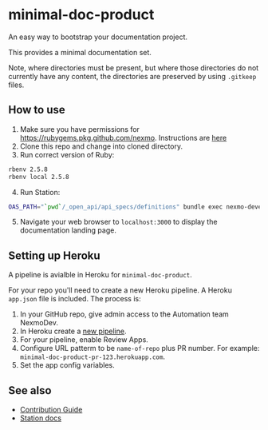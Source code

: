 # minimal-doc-product

An easy way to bootstrap your documentation project.

This provides a minimal documentation set.

Note, where directories must be present, but where those directories do not currently have any content, the directories are preserved by using `.gitkeep` files.

## How to use

1. Make sure you have permissions for https://rubygems.pkg.github.com/nexmo. Instructions are [here](https://docs.github.com/en/packages/using-github-packages-with-your-projects-ecosystem/configuring-rubygems-for-use-with-github-packages)
2. Clone this repo and change into cloned directory.
3. Run correct version of Ruby:

``` sh
rbenv 2.5.8
rbenv local 2.5.8
```

4. Run Station:

``` sh
OAS_PATH="`pwd`/_open_api/api_specs/definitions" bundle exec nexmo-developer --docs=`pwd`
```

5. Navigate your web browser to `localhost:3000` to display the documentation landing page.

## Setting up Heroku

A pipeline is avialble in Heroku for `minimal-doc-product`.

For your repo you'll need to create a new Heroku pipeline. A Heroku `app.json` file is included. The process is:

1. In your GitHub repo, give admin access to the Automation team NexmoDev.
2. In Heroku create a [new pipeline](https://devcenter.heroku.com/articles/pipelines).
3. For your pipeline, enable Review Apps.
4. Configure URL patterm to be `name-of-repo` plus PR number. For example: `minimal-doc-product-pr-123.herokuapp.com`.
5. Set the app config variables.

## See also

* [Contribution Guide](https://developer.nexmo.com/contribute/overview)
* [Station docs](https://github.com/Nexmo/station/blob/master/docs/index.md)
